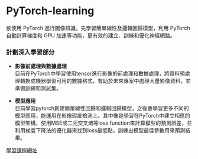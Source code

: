 # PyTorch-learning
欲使用 PyTorch 進行圖像辨識。先學習簡單線性及邏輯回歸模型，利用 PyTorch 自動計算梯度和 GPU 加速等功能，更有效的建立、訓練和優化神經網路。

### 計劃深入學習部分
- **影像前處理與數據處理**
<br>目前在PyTorch中學習使用tensor進行影像的前處理和數據處理，將資料預處理轉換成機器學習可用的數據格式，有助於未來專案中處理大量影像資料，並準備訓練和測試集。

- **模型應用**
<br>目前學習pytorch創建簡單線性回歸和邏輯回歸模型，之後會學習更多不同的模型應用，能運用在影像瑕疵檢測上。其中像是學習在PyTorch中建立相應的模型架構，使用MSE或二元交叉熵等loss function來計算模型的預測誤差，並利用梯度下降法的優化器來找到loss最低點，訓練出模型最佳參數用來預測結果。


[學習課程網址](https://grandmacan.com/courses/WQgj9SntAQ5Vwrk7QpSB/lectures)

